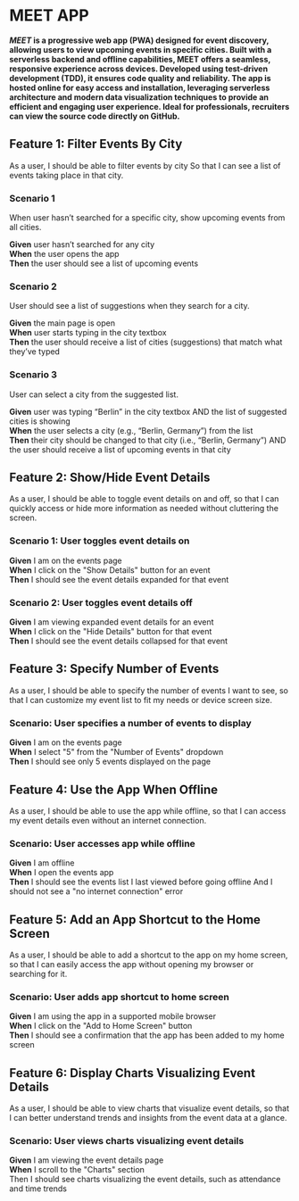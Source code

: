 # MEET APP

**_MEET_ is a progressive web app (PWA) designed for event discovery, allowing users to view upcoming events in specific cities. Built with a serverless backend and offline capabilities, MEET offers a seamless, responsive experience across devices. Developed using test-driven development (TDD), it ensures code quality and reliability. The app is hosted online for easy access and installation, leveraging serverless architecture and modern data visualization techniques to provide an efficient and engaging user experience. Ideal for professionals, recruiters can view the source code directly on GitHub.**



## Feature 1: Filter Events By City

As a user,
I should be able to filter events by city
So that I can see a list of events taking place in that city.

### Scenario 1
When user hasn’t searched for a specific city, show upcoming events from all cities.

**Given** user hasn’t searched for any city  
**When** the user opens the app  
**Then** the user should see a list of upcoming events
### Scenario 2
User should see a list of suggestions when they search for a city.

**Given** the main page is open  
**When** user starts typing in the city textbox  
**Then** the user should receive a list of cities (suggestions) that match what they’ve typed
### Scenario 3
User can select a city from the suggested list.

**Given** user was typing “Berlin” in the city textbox AND the list of suggested cities is showing  
**When** the user selects a city (e.g., “Berlin, Germany”) from the list  
**Then** their city should be changed to that city (i.e., “Berlin, Germany”) AND the user should receive a list of upcoming events in that city


## Feature 2: Show/Hide Event Details
As a user, I should be able to toggle event details on and off, so that I can quickly access or hide more information as needed without cluttering the screen.

### Scenario 1: User toggles event details on
**Given** I am on the events page  
**When** I click on the "Show Details" button for an event  
**Then** I should see the event details expanded for that event

### Scenario 2: User toggles event details off
**Given** I am viewing expanded event details for an event  
**When** I click on the "Hide Details" button for that event  
**Then** I should see the event details collapsed for that event


## Feature 3: Specify Number of Events
As a user, I should be able to specify the number of events I want to see, so that I can customize my event list to fit my needs or device screen size.

### Scenario: User specifies a number of events to display
**Given** I am on the events page  
**When** I select "5" from the "Number of Events" dropdown  
**Then** I should see only 5 events displayed on the page


## Feature 4: Use the App When Offline
As a user, I should be able to use the app while offline, so that I can access my event details even without an internet connection.

### Scenario: User accesses app while offline
**Given** I am offline  
**When** I open the events app  
**Then** I should see the events list I last viewed before going offline
And I should not see a "no internet connection" error


## Feature 5: Add an App Shortcut to the Home Screen
As a user, I should be able to add a shortcut to the app on my home screen, so that I can easily access the app without opening my browser or searching for it.

### Scenario: User adds app shortcut to home screen
**Given** I am using the app in a supported mobile browser  
**When** I click on the "Add to Home Screen" button  
**Then** I should see a confirmation that the app has been added to my home screen


## Feature 6: Display Charts Visualizing Event Details
As a user, I should be able to view charts that visualize event details, so that I can better understand trends and insights from the event data at a glance.

### Scenario: User views charts visualizing event details
**Given** I am viewing the event details page  
**When** I scroll to the "Charts" section  
Then I should see charts visualizing the event details, such as attendance and time trends